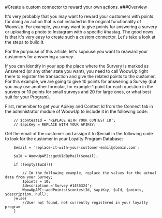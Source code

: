 #Create a custom connector to reward your own actions.
###Overview

It's very probably that you may want to reward your customers with points for doing an action that is not included in the original functionality of WoowUp. For example, you may want to give points for answering a survery or uploading a photo to Instagram with a specific #hastag.
The good news is that it's very easy to create such a custom connector. Let's take a look at the steps to build it.

For the purpouse of this article, let's supouse you want to reaward your customers for answering a survey.

If you can identify in your app the place where the Survery is marked as Answered (or any other state you want), you need to call WoowUp right there to register the transaction and give the related points to the customer. For this example, we are going to give 10 points for answering a Survey (but you may use another formular, for example 1 point for each question in the survery or 10 points for small surveys and 20 for large ones, or what best suit for your Program).

First, remember to get your Apikey and Contest Id from the Connect tab in the administrator module of WoowUp to include it in the following code:

```
    // $contestId = 'REPLACE WITH YOUR CONTEST ID';
    // $apiKey = REPLACE WITH YOUR APIKEY; 
```

Get the email of the customer and assign it to $email in the following code to look for the customer in your Loyalty Program Database:

```
    $email = 'replace-it-with-your-customer-email@domain.com'; 
        
    $uId = WoowUpAPI::getUIdByMail($email);

    if (!empty($uId)){

        // In the following example, replace the values for the actual data from your Survey;
        $points = 10;
        $description ='Survey #1456324'; 
        WoowUpAPI::addPoints($contestId, $apiKey, $uId, $points, $description, null);
    }else{
        //User not found, not currently registered in your loyalty program
    }
```

